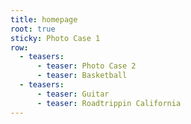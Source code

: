 ```yaml
---
title: homepage
root: true
sticky: Photo Case 1
row:
  - teasers:
      - teaser: Photo Case 2
      - teaser: Basketball
  - teasers:
      - teaser: Guitar
      - teaser: Roadtrippin California
---
```


